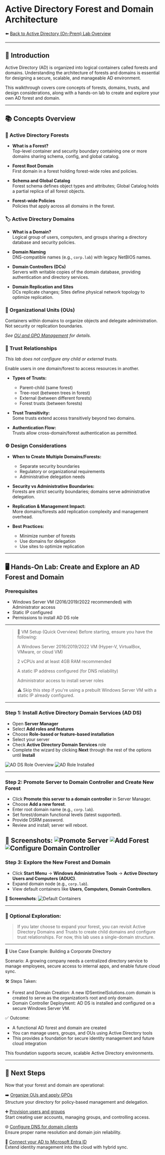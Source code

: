 # Active Directory Forest and Domain Architecture

⬅️ [Back to Active Directory (On-Prem) Lab Overview](./README.md)

---

## 📝 Introduction

Active Directory (AD) is organized into logical containers called forests and domains. Understanding the architecture of forests and domains is essential for designing a secure, scalable, and manageable AD environment.

This walkthrough covers core concepts of forests, domains, trusts, and design considerations, along with a hands-on lab to create and explore your own AD forest and domain.

---

## 📚 Concepts Overview

### 🌲 Active Directory Forests

- **What is a Forest?**  
  Top-level container and security boundary containing one or more domains sharing schema, config, and global catalog.

- **Forest Root Domain**  
  First domain in a forest holding forest-wide roles and policies.

- **Schema and Global Catalog**  
  Forest schema defines object types and attributes; Global Catalog holds a partial replica of all forest objects.

- **Forest-wide Policies**  
  Policies that apply across all domains in the forest.

### 🏷️ Active Directory Domains

- **What is a Domain?**  
  Logical group of users, computers, and groups sharing a directory database and security policies.

- **Domain Naming**  
  DNS-compatible names (e.g., `corp.lab`) with legacy NetBIOS names.

- **Domain Controllers (DCs)**  
  Servers with writable copies of the domain database, providing authentication and directory services.

- **Domain Replication and Sites**  
  DCs replicate changes; Sites define physical network topology to optimize replication.

### 📂 Organizational Units (OUs)

Containers within domains to organize objects and delegate administration. Not security or replication boundaries.

_See [OU and GPO Management](./ou-gpo-management.md) for details._

### 🔐 Trust Relationships
*This lab does not configure any child or external trusts.*

Enable users in one domain/forest to access resources in another.

- **Types of Trusts:**  
  - Parent-child (same forest)  
  - Tree-root (between trees in forest)  
  - External (between different forests)  
  - Forest trusts (between forests)

- **Trust Transitivity:**  
  Some trusts extend access transitively beyond two domains.

- **Authentication Flow:**  
  Trusts allow cross-domain/forest authentication as permitted.

### ⚙️ Design Considerations

- **When to Create Multiple Domains/Forests:**  
  - Separate security boundaries  
  - Regulatory or organizational requirements  
  - Administrative delegation needs

- **Security vs Administrative Boundaries:**  
  Forests are strict security boundaries; domains serve administrative delegation.

- **Replication & Management Impact:**  
  More domains/forests add replication complexity and management overhead.

- **Best Practices:**  
  - Minimize number of forests  
  - Use domains for delegation  
  - Use sites to optimize replication

---

## 🖥️ Hands-On Lab: Create and Explore an AD Forest and Domain

### Prerequisites

- Windows Server VM (2016/2019/2022 recommended) with Administrator access  
- Static IP configured  
- Permissions to install AD DS role

---

> 🧰 VM Setup (Quick Overview)
> Before starting, ensure you have the following:
>
> A Windows Server 2016/2019/2022 VM (Hyper-V, VirtualBox, VMware, or cloud VM)
>
> 2 vCPUs and at least 4GB RAM recommended
>
> A static IP address configured (for DNS reliability)
>
> Administrator access to install server roles
>
> ⚠️ Skip this step if you're using a prebuilt Windows Server VM with a static IP already configured.

---

### Step 1: Install Active Directory Domain Services (AD DS)

- Open **Server Manager**  
- Select **Add roles and features**  
- Choose **Role-based or feature-based installation**  
- Select your server  
- Check **Active Directory Domain Services** role  
- Complete the wizard by clicking **Next** through the rest of the options until **Install**


![AD DS Role Overview](/activedirectory/screenshots/ad-forest/01ad-ds-role-overview.png)
![AD Role Installed](/activedirectory/screenshots/ad-forest/02ad-ds-installed.png)


---

### Step 2: Promote Server to Domain Controller and Create New Forest

- Click **Promote this server to a domain controller** in Server Manager.
- Choose **Add a new forest**.
- Enter root domain name (e.g., `corp.lab`).
- Set forest/domain functional levels (latest supported).  
- Provide DSRM password.  
- Review and install; server will reboot.

📸 **Screenshots**: 
![Promote Server](/activedirectory/screenshots/ad-forest/03promote-server.png)
![Add Forest](/activedirectory/screenshots/ad-forest/04add-forest.png)
![Configure Domain Controller](/activedirectory/screenshots/ad-forest/05domain-controller-options.png)
---

### Step 3: Explore the New Forest and Domain

- Click **Start Menu** → **Windows Administrative Tools** →  **Active Directory Users and Computers (ADUC)**.
- Expand domain node (e.g., `corp.lab`).  
- View default containers like **Users**, **Computers**, **Domain Controllers**.

📸 **Screenshots**: 
![Default Containers](/activedirectory/screenshots/ad-forest/06default-containers.png)

---

### 🧭 Optional Exploration:
> If you later choose to expand your forest, you can revisit Active Directory Domains and Trusts to create child domains and configure trust relationships. For now, this lab uses a single-domain structure.

---

🧩 Use Case Example: Building a Corporate Directory

Scenario:
A growing company needs a centralized directory service to manage employees, secure access to internal apps, and enable future cloud sync.

🛠 Steps Taken:
- Forest and Domain Creation: A new IDSentinelSolutions.com domain is created to serve as the organization’s root and only domain.
- Domain Controller Deployment: AD DS is installed and configured on a secure Windows Server VM.

✅ Outcome:
- A functional AD forest and domain are created
- You can manage users, groups, and OUs using Active Directory tools
- This provides a foundation for secure identity management and future cloud integration

This foundation supports secure, scalable Active Directory environments.

---

## 🔗 Next Steps

Now that your forest and domain are operational:

➡️ [Organize OUs and apply GPOs](./ou-gpo-management.md)  
Structure your directory for policy-based management and delegation.

➕ [Provision users and groups](./user-and-group-management.md)  
Start creating user accounts, managing groups, and controlling access.

🌐 [Configure DNS for domain clients](./dns-configuration-for-active-directory-clients.md)  
Ensure proper name resolution and domain join reliability.

🔗 [Connect your AD to Microsoft Entra ID](https://github.com/ColiverSEC/Enterprise-IAM-Lab/blob/main/entra/hybrid-identity.md)  
Extend identity management into the cloud with hybrid sync.

